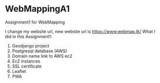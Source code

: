 # WebMappingA1
Assignment1 for WebMapping

  I change my website url, new webiste url is https://www.webmap.tk/
  What I did in this Assignment1:
  1.	Geodjango project
  2.	Postgresql database (AWS)
  3.	Domain name link to AWS ec2
  4.	Ec2 instances
  5.	SSL certificate
  6.	Leaflet
  7.  PWA

